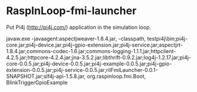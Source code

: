 RaspInLoop-fmi-launcher
=======================
Put Pi4j (http://pi4j.com/) application in the simulation loop.


javaw.exe -javaagent:aspectjweaver-1.8.4.jar, -classpath, testpi4j\bin;pi4j-core.jar;pi4j-device.jar;pi4j-gpio-extension.jar;pi4j-service.jar;aspectjrt-1.8.4.jar;commons-codec-1.6.jar;commons-logging-1.1.1.jar;httpclient-4.2.5.jar;httpcore-4.2.4.jar;jna-3.5.2.jar;libthrift-0.9.2.jar;log4j-1.2.17.jar;pi4j-core-0.0.5.jar;pi4j-device-0.0.5.jar;pi4j-example-0.0.5.jar;pi4j-gpio-extension-0.0.5.jar;pi4j-service-0.0.5.jar;rilFmiLauncher-0.0.1-SNAPSHOT.jar;slf4j-api-1.5.8.jar, org.raspinloop.fmi.Boot, BlinkTriggerGpioExample
